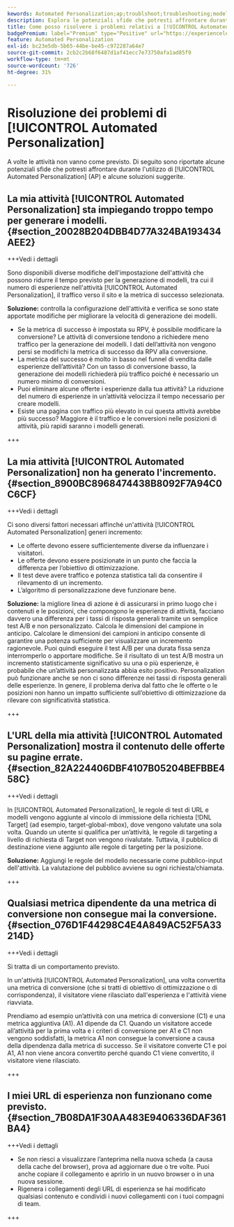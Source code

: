 ```yaml
---
kewords: Automated Personalization;ap;troublshoot;troubleshooting;model;lift
description: Esplora le potenziali sfide che potresti affrontare durante l'utilizzo delle attività di [!UICONTROL Automated Personalization] (AP) in Adobe Target, insieme alle soluzioni suggerite.
title: Come posso risolvere i problemi relativi a [!UICONTROL Automated Personalization] attività?
badgePremium: label="Premium" type="Positive" url="https://experienceleague.adobe.com/docs/target/using/introduction/intro.html?lang=it#premium newtab=true" tooltip="Scopri cosa è incluso in Target Premium."
feature: Automated Personalization
exl-id: bc23e5db-5b65-44be-be45-c972287a64e7
source-git-commit: 2cb2c2b68f6487d1af41ecc7e73750afa1ad85f9
workflow-type: tm+mt
source-wordcount: '726'
ht-degree: 31%

---
```


# Risoluzione dei problemi di [!UICONTROL Automated Personalization]

A volte le attività non vanno come previsto. Di seguito sono riportate alcune potenziali sfide che potresti affrontare durante l&#39;utilizzo di [!UICONTROL Automated Personalization] (AP) e alcune soluzioni suggerite.

## La mia attività [!UICONTROL Automated Personalization] sta impiegando troppo tempo per generare i modelli. {#section_20028B204DBB4D77A324BA193434AEE2}

+++Vedi i dettagli

Sono disponibili diverse modifiche dell&#39;impostazione dell&#39;attività che possono ridurre il tempo previsto per la generazione di modelli, tra cui il numero di esperienze nell&#39;attività [!UICONTROL Automated Personalization], il traffico verso il sito e la metrica di successo selezionata.

**Soluzione:** controlla la configurazione dell&#39;attività e verifica se sono state apportate modifiche per migliorare la velocità di generazione dei modelli.

* Se la metrica di successo è impostata su RPV, è possibile modificare la conversione? Le attività di conversione tendono a richiedere meno traffico per la generazione dei modelli. I dati dell’attività non vengono persi se modifichi la metrica di successo da RPV alla conversione.
* La metrica del successo è molto in basso nel funnel di vendita dalle esperienze dell’attività? Con un tasso di conversione basso, la generazione dei modelli richiederà più traffico poiché è necessario un numero minimo di conversioni.
* Puoi eliminare alcune offerte i esperienze dalla tua attività? La riduzione del numero di esperienze in un’attività velocizza il tempo necessario per creare modelli.
* Esiste una pagina con traffico più elevato in cui questa attività avrebbe più successo? Maggiore è il traffico e le conversioni nelle posizioni di attività, più rapidi saranno i modelli generati.

+++

## La mia attività [!UICONTROL Automated Personalization] non ha generato l&#39;incremento. {#section_8900BC8968474438B8092F7A94C0C6CF}

+++Vedi i dettagli

Ci sono diversi fattori necessari affinché un&#39;attività [!UICONTROL Automated Personalization] generi incremento:

* Le offerte devono essere sufficientemente diverse da influenzare i visitatori.
* Le offerte devono essere posizionate in un punto che faccia la differenza per l’obiettivo di ottimizzazione.
* Il test deve avere traffico e potenza statistica tali da consentire il rilevamento di un incremento.
* L’algoritmo di personalizzazione deve funzionare bene.

**Soluzione:** la migliore linea di azione è di assicurarsi in primo luogo che i contenuti e le posizioni, che compongono le esperienze di attività, facciano davvero una differenza per i tassi di risposta generali tramite un semplice test A/B e non personalizzato. Calcola le dimensioni del campione in anticipo. Calcolare le dimensioni dei campioni in anticipo consente di garantire una potenza sufficiente per visualizzare un incremento ragionevole. Puoi quindi eseguire il test A/B per una durata fissa senza interromperlo o apportare modifiche. Se il risultato di un test A/B mostra un incremento statisticamente significativo su una o più esperienze, è probabile che un’attività personalizzata abbia esito positivo. Personalization può funzionare anche se non ci sono differenze nei tassi di risposta generali delle esperienze. In genere, il problema deriva dal fatto che le offerte o le posizioni non hanno un impatto sufficiente sull’obiettivo di ottimizzazione da rilevare con significatività statistica.

+++

## L&#39;URL della mia attività [!UICONTROL Automated Personalization] mostra il contenuto delle offerte su pagine errate. {#section_82A224406DBF4107B05204BEFBBE458C}

+++Vedi i dettagli

In [!UICONTROL Automated Personalization], le regole di test di URL e modelli vengono aggiunte al vincolo di immissione della richiesta [!DNL Target] (ad esempio, target-global-mbox), dove vengono valutate una sola volta. Quando un utente si qualifica per un’attività, le regole di targeting a livello di richiesta di Target non vengono rivalutate. Tuttavia, il pubblico di destinazione viene aggiunto alle regole di targeting per la posizione.

**Soluzione:** Aggiungi le regole del modello necessarie come pubblico-input dell&#39;attività. La valutazione del pubblico avviene su ogni richiesta/chiamata.

+++

## Qualsiasi metrica dipendente da una metrica di conversione non consegue mai la conversione. {#section_076D1F44298C4E4A849AC52F5A33214D}

+++Vedi i dettagli

Si tratta di un comportamento previsto.

In un&#39;attività [!UICONTROL Automated Personalization], una volta convertita una metrica di conversione (che si tratti di obiettivo di ottimizzazione o di corrispondenza), il visitatore viene rilasciato dall&#39;esperienza e l&#39;attività viene riavviata.

Prendiamo ad esempio un’attività con una metrica di conversione (C1) e una metrica aggiuntiva (A1). A1 dipende da C1. Quando un visitatore accede all’attività per la prima volta e i criteri di conversione per A1 e C1 non vengono soddisfatti, la metrica A1 non consegue la conversione a causa della dipendenza dalla metrica di successo. Se il visitatore converte C1 e poi A1, A1 non viene ancora convertito perché quando C1 viene convertito, il visitatore viene rilasciato.

+++

## I miei URL di esperienza non funzionano come previsto. {#section_7B08DA1F30AA483E9406336DAF361BA4}

+++Vedi i dettagli

* Se non riesci a visualizzare l’anteprima nella nuova scheda (a causa della cache del browser), prova ad aggiornare due o tre volte. Puoi anche copiare il collegamento e aprirlo in un nuovo browser o in una nuova sessione.
* Rigenera i collegamenti degli URL di esperienza se hai modificato qualsiasi contenuto e condividi i nuovi collegamenti con i tuoi compagni di team.

+++
